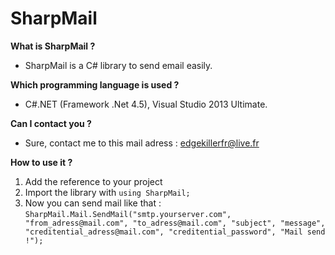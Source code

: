 SharpMail
=========

**What is SharpMail ?**

- SharpMail is a C# library to send email easily.

**Which programming language is used ?**

- C#.NET (Framework .Net 4.5), Visual Studio 2013 Ultimate.

**Can I contact you ?**

- Sure, contact me to this mail adress : edgekillerfr@live.fr

**How to use it ?**

1. Add the reference to your project
2. Import the library with `using SharpMail;`
3. Now you can send mail like that : `SharpMail.Mail.SendMail("smtp.yourserver.com", "from_adress@mail.com", "to_adress@mail.com", "subject", "message", "creditential_adress@mail.com", "creditential_password", "Mail send !");`
